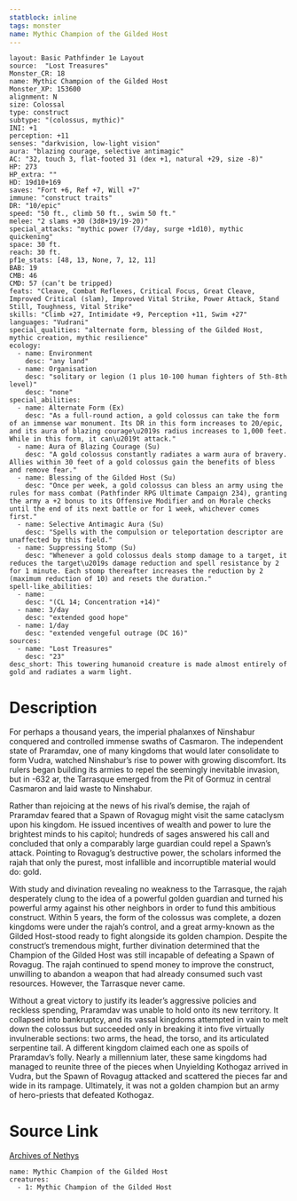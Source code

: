 ```yaml
---
statblock: inline
tags: monster
name: Mythic Champion of the Gilded Host
---
```

```statblock
layout: Basic Pathfinder 1e Layout
source:  "Lost Treasures"
Monster_CR: 18
name: Mythic Champion of the Gilded Host
Monster_XP: 153600
alignment: N
size: Colossal
type: construct
subtype: "(colossus, mythic)"
INI: +1
perception: +11
senses: "darkvision, low-light vision"
aura: "blazing courage, selective antimagic"
AC: "32, touch 3, flat-footed 31 (dex +1, natural +29, size -8)"
HP: 273
HP_extra: ""
HD: 19d10+169
saves: "Fort +6, Ref +7, Will +7"
immune: "construct traits"
DR: "10/epic"
speed: "50 ft., climb 50 ft., swim 50 ft."
melee: "2 slams +30 (3d8+19/19-20)"
special_attacks: "mythic power (7/day, surge +1d10), mythic quickening"
space: 30 ft.
reach: 30 ft.
pf1e_stats: [48, 13, None, 7, 12, 11]
BAB: 19
CMB: 46
CMD: 57 (can’t be tripped)
feats: "Cleave, Combat Reflexes, Critical Focus, Great Cleave, Improved Critical (slam), Improved Vital Strike, Power Attack, Stand Still, Toughness, Vital Strike"
skills: "Climb +27, Intimidate +9, Perception +11, Swim +27"
languages: "Vudrani"
special_qualities: "alternate form, blessing of the Gilded Host, mythic creation, mythic resilience"
ecology:
  - name: Environment
    desc: "any land"
  - name: Organisation
    desc: "solitary or legion (1 plus 10-100 human fighters of 5th-8th level)"
    desc: "none"
special_abilities:
  - name: Alternate Form (Ex)
    desc: "As a full-round action, a gold colossus can take the form of an immense war monument. Its DR in this form increases to 20/epic, and its aura of blazing courage\u2019s radius increases to 1,000 feet. While in this form, it can\u2019t attack."
  - name: Aura of Blazing Courage (Su)
    desc: "A gold colossus constantly radiates a warm aura of bravery. Allies within 30 feet of a gold colossus gain the benefits of bless and remove fear."
  - name: Blessing of the Gilded Host (Su)
    desc: "Once per week, a gold colossus can bless an army using the rules for mass combat (Pathfinder RPG Ultimate Campaign 234), granting the army a +2 bonus to its Offensive Modifier and on Morale checks until the end of its next battle or for 1 week, whichever comes first."
  - name: Selective Antimagic Aura (Su)
    desc: "Spells with the compulsion or teleportation descriptor are unaffected by this field."
  - name: Suppressing Stomp (Su)
    desc: "Whenever a gold colossus deals stomp damage to a target, it reduces the target\u2019s damage reduction and spell resistance by 2 for 1 minute. Each stomp thereafter increases the reduction by 2 (maximum reduction of 10) and resets the duration."
spell-like_abilities:
  - name:
    desc: "(CL 14; Concentration +14)"
  - name: 3/day
    desc: "extended good hope"
  - name: 1/day
    desc: "extended vengeful outrage (DC 16)"
sources:
  - name: "Lost Treasures"
    desc: "23"
desc_short: This towering humanoid creature is made almost entirely of gold and radiates a warm light.
```
# Description
For perhaps a thousand years, the imperial phalanxes of Ninshabur conquered and controlled immense swaths of Casmaron. The independent state of Praramdav, one of many kingdoms that would later consolidate to form Vudra, watched Ninshabur’s rise to power with growing discomfort. Its rulers began building its armies to repel the seemingly inevitable invasion, but in -632 ar, the Tarrasque emerged from the Pit of Gormuz in central Casmaron and laid waste to Ninshabur.

 Rather than rejoicing at the news of his rival’s demise, the rajah of Praramdav feared that a Spawn of Rovagug might visit the same cataclysm upon his kingdom. He issued incentives of wealth and power to lure the brightest minds to his capitol; hundreds of sages answered his call and concluded that only a comparably large guardian could repel a Spawn’s attack. Pointing to Rovagug’s destructive power, the scholars informed the rajah that only the purest, most infallible and incorruptible material would do: gold.

 With study and divination revealing no weakness to the Tarrasque, the rajah desperately clung to the idea of a powerful golden guardian and turned his powerful army against his other neighbors in order to fund this ambitious construct. Within 5 years, the form of the colossus was complete, a dozen kingdoms were under the rajah’s control, and a great army-known as the Gilded Host-stood ready to fight alongside its golden champion. Despite the construct’s tremendous might, further divination determined that the Champion of the Gilded Host was still incapable of defeating a Spawn of Rovagug. The rajah continued to spend money to improve the construct, unwilling to abandon a weapon that had already consumed such vast resources. However, the Tarrasque never came.

 Without a great victory to justify its leader’s aggressive policies and reckless spending, Praramdav was unable to hold onto its new territory. It collapsed into bankruptcy, and its vassal kingdoms attempted in vain to melt down the colossus but succeeded only in breaking it into five virtually invulnerable sections: two arms, the head, the torso, and its articulated serpentine tail. A different kingdom claimed each one as spoils of Praramdav’s folly. Nearly a millennium later, these same kingdoms had managed to reunite three of the pieces when Unyielding Kothogaz arrived in Vudra, but the Spawn of Rovagug attacked and scattered the pieces far and wide in its rampage. Ultimately, it was not a golden champion but an army of hero-priests that defeated Kothogaz.
# Source Link
[Archives of Nethys](https://aonprd.com/MythicMonsterDisplay.aspx?ItemName=Champion%20of%20the%20Gilded%20Host)
```encounter-table
name: Mythic Champion of the Gilded Host
creatures:
  - 1: Mythic Champion of the Gilded Host
```

